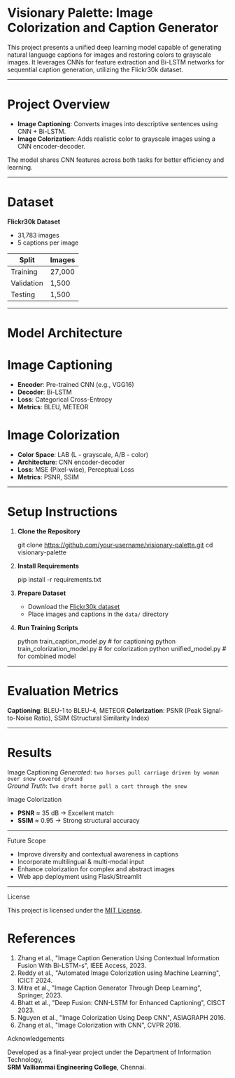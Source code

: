 
# Visionary Palette: Image Colorization and Caption Generator 

This project presents a unified deep learning model capable of generating natural language captions for images and restoring colors to grayscale images. It leverages CNNs for feature extraction and Bi-LSTM networks for sequential caption generation, utilizing the Flickr30k dataset.

---

# Project Overview

- **Image Captioning**: Converts images into descriptive sentences using CNN + Bi-LSTM.
- **Image Colorization**: Adds realistic color to grayscale images using a CNN encoder-decoder.

The model shares CNN features across both tasks for better efficiency and learning.

---

# Dataset

**Flickr30k Dataset**
- 31,783 images
- 5 captions per image

| Split      | Images |
|------------|--------|
| Training   | 27,000 |
| Validation | 1,500  |
| Testing    | 1,500  |

---

# Model Architecture

# Image Captioning
- **Encoder**: Pre-trained CNN (e.g., VGG16)
- **Decoder**: Bi-LSTM
- **Loss**: Categorical Cross-Entropy
- **Metrics**: BLEU, METEOR

# Image Colorization
- **Color Space**: LAB (L - grayscale, A/B - color)
- **Architecture**: CNN encoder-decoder
- **Loss**: MSE (Pixel-wise), Perceptual Loss
- **Metrics**: PSNR, SSIM

---

# Setup Instructions

1. **Clone the Repository**
   
   git clone https://github.com/your-username/visionary-palette.git
   cd visionary-palette
   

2. **Install Requirements**
   
   pip install -r requirements.txt


3. **Prepare Dataset**
   - Download the [Flickr30k dataset](https://www.kaggle.com/datasets/hsankesara/flickr-image-dataset)
   - Place images and captions in the `data/` directory

4. **Run Training Scripts**
   
   python train_caption_model.py       # for captioning
   python train_colorization_model.py  # for colorization
   python unified_model.py             # for combined model
   

---

# Evaluation Metrics

 **Captioning**: BLEU-1 to BLEU-4, METEOR
 **Colorization**: PSNR (Peak Signal-to-Noise Ratio), SSIM (Structural Similarity Index)

---

# Results
 Image Captioning
 *Generated*: `two horses pull carriage driven by woman over snow covered ground`  
 *Ground Truth*: `Two draft horse pull a cart through the snow`

Image Colorization
- **PSNR** ≈ 35 dB → Excellent match
- **SSIM** ≈ 0.95 → Strong structural accuracy

---

Future Scope

- Improve diversity and contextual awareness in captions
- Incorporate multilingual & multi-modal input
- Enhance colorization for complex and abstract images
- Web app deployment using Flask/Streamlit

---
 License

This project is licensed under the [MIT License](LICENSE).


# References

1. Zhang et al., "Image Caption Generation Using Contextual Information Fusion With Bi-LSTM-s", IEEE Access, 2023.
2. Reddy et al., "Automated Image Colorization using Machine Learning", ICICT 2024.
3. Mitra et al., "Image Caption Generator Through Deep Learning", Springer, 2023.
4. Bhatt et al., "Deep Fusion: CNN-LSTM for Enhanced Captioning", CISCT 2023.
5. Nguyen et al., "Image Colorization Using Deep CNN", ASIAGRAPH 2016.
6. Zhang et al., "Image Colorization with CNN", CVPR 2016.



Acknowledgements

Developed as a final-year project under the Department of Information Technology,  
**SRM Valliammai Engineering College**, Chennai.
